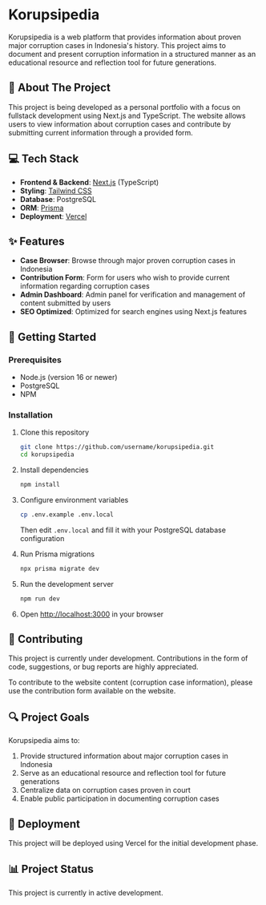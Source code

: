 # Korupsipedia

Korupsipedia is a web platform that provides information about proven major corruption cases in Indonesia's history. This project aims to document and present corruption information in a structured manner as an educational resource and reflection tool for future generations.

## 🚀 About The Project

This project is being developed as a personal portfolio with a focus on fullstack development using Next.js and TypeScript. The website allows users to view information about corruption cases and contribute by submitting current information through a provided form.

## 💻 Tech Stack

- **Frontend & Backend**: [Next.js](https://nextjs.org/) (TypeScript)
- **Styling**: [Tailwind CSS](https://tailwindcss.com/)
- **Database**: PostgreSQL
- **ORM**: [Prisma](https://www.prisma.io/)
- **Deployment**: [Vercel](https://vercel.com/)

## ✨ Features

- **Case Browser**: Browse through major proven corruption cases in Indonesia
- **Contribution Form**: Form for users who wish to provide current information regarding corruption cases
- **Admin Dashboard**: Admin panel for verification and management of content submitted by users
- **SEO Optimized**: Optimized for search engines using Next.js features

## 🚀 Getting Started

### Prerequisites

- Node.js (version 16 or newer)
- PostgreSQL
- NPM

### Installation

1. Clone this repository
   ```bash
   git clone https://github.com/username/korupsipedia.git
   cd korupsipedia
   ```

2. Install dependencies
   ```bash
   npm install
   ```

3. Configure environment variables
   ```bash
   cp .env.example .env.local
   ```
   Then edit `.env.local` and fill it with your PostgreSQL database configuration

4. Run Prisma migrations
   ```bash
   npx prisma migrate dev
   ```

5. Run the development server
   ```bash
   npm run dev
   ```

6. Open [http://localhost:3000](http://localhost:3000) in your browser

## 📝 Contributing

This project is currently under development. Contributions in the form of code, suggestions, or bug reports are highly appreciated.

To contribute to the website content (corruption case information), please use the contribution form available on the website.

## 🔍 Project Goals

Korupsipedia aims to:

1. Provide structured information about major corruption cases in Indonesia
2. Serve as an educational resource and reflection tool for future generations
3. Centralize data on corruption cases proven in court
4. Enable public participation in documenting corruption cases

## 📡 Deployment

This project will be deployed using Vercel for the initial development phase.

## 📊 Project Status

This project is currently in active development.